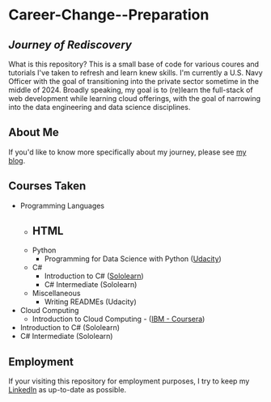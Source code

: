 # Career-Change--Preparation

## _Journey of Rediscovery_

What is this repository? This is a small base of code for various coures and tutorials I've taken to refresh and learn knew skills. I'm currently a U.S. Navy Officer with the goal of transitioning into the private sector sometime in the middle of 2024. Broadly speaking, my goal is to (re)learn the full-stack of web development while learning cloud offerings, with the goal of narrowing into the data engineering and data science disciplines.

## About Me

If you'd like to know more specifically about my journey, please see [my blog](https://burmeisterryan3.wixsite.com/home).

## Courses Taken

- Programming Languages
  - HTML
    - 
  - Python
    - Programming for Data Science with Python ([Udacity](https://confirm.udacity.com/HJRUWETD))
  - C#
    - Introduction to C# ([Sololearn](https://www.sololearn.com/certificates/CC-QP5EQQDK))
    - C# Intermediate (Sololearn)
  - Miscellaneous
    - Writing READMEs (Udacity)
- Cloud Computing
  - Introduction to Cloud Computing - ([IBM - Coursera](https://www.credly.com/earner/earned/badge/4d4bcc02-ce1c-42b1-a100-6d47a179b54f))
- Introduction to C# (Sololearn)
- C# Intermediate (Sololearn)

## Employment

If your visiting this repository for employment purposes, I try to keep my [LinkedIn](https://www.linkedin.com/in/burmeisterryan3/) as up-to-date as possible.
